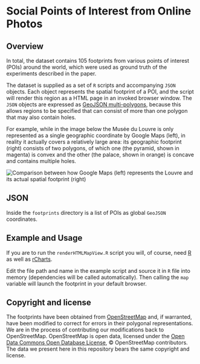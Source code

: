 # Social Points of Interest from Online Photos #

## Overview ##

In total, the dataset contains 105 footprints from various points of
interest (POIs) around the world, which were used as ground truth of
the experiments described in the paper.

The dataset is supplied as a set of ```R``` scripts and accompanying
```JSON``` objects. Each object represents the spatial footprint of a
POI, and the script will render this region as a HTML page in an
invoked browser window. The ```JSON``` objects are expressed as
[GeoJSON multi-polygons][1], because this allows regions to be
specified that can consist of more than one polygon that may also
contain holes.

For example, while in the image below the Musée du Louvre is only
represented as a single geographic coordinate by Google Maps (left),
in reality it actually covers a relatively large area: its geographic
footprint (right) consists of two polygons, of which one (the pyramid,
shown in magenta) is convex and the other (the palace, shown in
orange) is concave and contains multiple holes.

![Comparison between how Google Maps (left) represents the Louvre and its actual spatial footprint (right)](example.jpg)

## JSON ##

Inside the ```footprints``` directory is a list of POIs as global
```GeoJSON``` coordinates.

## Example and Usage ##

If you are to run the ```renderHTMLMapView.R``` script you will, of
course, need [R][2] as well as [rCharts][3].

Edit the file path and name in the example script and source it in
```R``` file into memory (dependencies will be called
automatically). Then calling the ```map``` variable will launch the
footprint in your default browser.

## Copyright and license ##

The footprints have been obtained from [OpenStreetMap][4] and, if
warranted, have been modified to correct for errors in their polygonal
representations. We are in the process of contributing our
modifications back to OpenStreetMap. OpenStreetMap is open data,
licensed under the [Open Data Commons Open Database License][5],
&copy; OpenStreetMap contributors. The data we present here in this
repository bears the same copyright and license.

[1]: http://geojson.org/geojson-spec.html
[2]: http://www.r-project.org/
[3]: https://ramnathv.github.io/rCharts/
[4]: http://www.openstreetmap.org/
[5]: http://opendatacommons.org/licenses/odbl/1.0/
